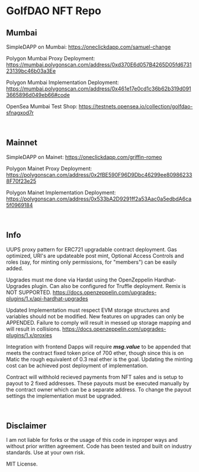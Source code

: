 <H1> GolfDAO NFT Repo </H1>

### <H2> Mumbai </H2>

  SimpleDAPP on Mumbai: https://oneclickdapp.com/samuel-change
  
  Polygon Mumbai Proxy Deployment: https://mumbai.polygonscan.com/address/0xd370E6d057B4265D05fd673123139bc46b03a3Ee
  
  Polygon Mumbai Implementation Deployment: https://mumbai.polygonscan.com/address/0x461e17e0cd1c36b62b319d0913665896d049eb66#code
  
  OpenSea Mumbai Test Shop: https://testnets.opensea.io/collection/golfdao-sfnagxod7r

&nbsp;


### <H2> Mainnet </H2>
  SimpleDAPP on Mainet: https://oneclickdapp.com/griffin-romeo

  Polygon Mainet Proxy Deployment: https://polygonscan.com/address/0x2fBE590F96D9Dbc46299ee809862338F70f23e25

  Polygon Mainet Implementation Deployment: https://polygonscan.com/address/0x533bA2D9291ff2a53Aac0a5edbdA6ca5f0969184

&nbsp;


### <H2> Info </H2>
  
  UUPS proxy pattern for ERC721 upgradable contract deployment. Gas optimized, URI's are updateable post mint, Optional Access Controls and roles (say, for minting only permissions, for "members") can be easily added.
  
  Upgrades must me done via Hardat using the OpenZeppelin Hardhat-Upgrades plugin. Can also be configured for Truffle deployment. Remix is NOT SUPPORTED.   https://docs.openzeppelin.com/upgrades-plugins/1.x/api-hardhat-upgrades

  
  Updated Implementation must respect EVM storage structures and variables should not be modified. New features on upgrades can only be APPENDED. Failure to comply will result in messed up storage mapping and will result in collisions. https://docs.openzeppelin.com/upgrades-plugins/1.x/proxies
  
  Integration with frontend Dapps will require ***msg.value*** to be appended that meets the contract fixed token price of 700 ether, though since this is on Matic the rough equivalent of 0.3 real ether is the goal. Updating the minting cost can be achieved post deployment of implementation.
  
  Contract will withhold recieved payments from NFT sales and is setup to payout to 2 fixed addresses. These payouts must be executed manually by the contract owner which can be a separate address. To change the payout settings the implementation must be upgraded.
  
  &nbsp;
  
  
  ### <H2> Disclaimer </H2> 
  
  I am not liable for forks or the usage of this code in inproper ways and without prior written agreement. Code has been tested and built on industry standards. Use at your own risk.
  
  MIT License.


